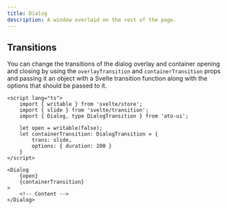 ```yaml
---
title: Dialog
description: A window overlaid on the rest of the page.
---
```


<script>
    import { Preview } from '$components';

    export let previewSnippets;
    export let previewComponents;
</script>

## Transitions

You can change the transitions of the dialog overlay and container opening and closing by using the `overlayTransition` and `containerTransition` props and passing it an object with a Svelte transition function along with the options that should be passed to it.

```svelte {3,7-10,15}
<script lang="ts">
    import { writable } from 'svelte/store';
    import { slide } from 'svelte/transition';
    import { Dialog, type DialogTransition } from 'ato-ui';

    let open = writable(false);
    let containerTransition: DialogTransition = {
        trans: slide,
        options: { duration: 200 }
    }
</script>

<Dialog
    {open}
    {containerTransition}
>
    <!-- Content -->
</Dialog>
```